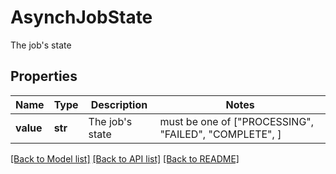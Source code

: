# AsynchJobState

The job's state 
## Properties
Name | Type | Description | Notes
------------ | ------------- | ------------- | -------------
**value** | **str** | The job&#39;s state  |  must be one of ["PROCESSING", "FAILED", "COMPLETE", ]

[[Back to Model list]](../README.md#documentation-for-models) [[Back to API list]](../README.md#documentation-for-api-endpoints) [[Back to README]](../README.md)



